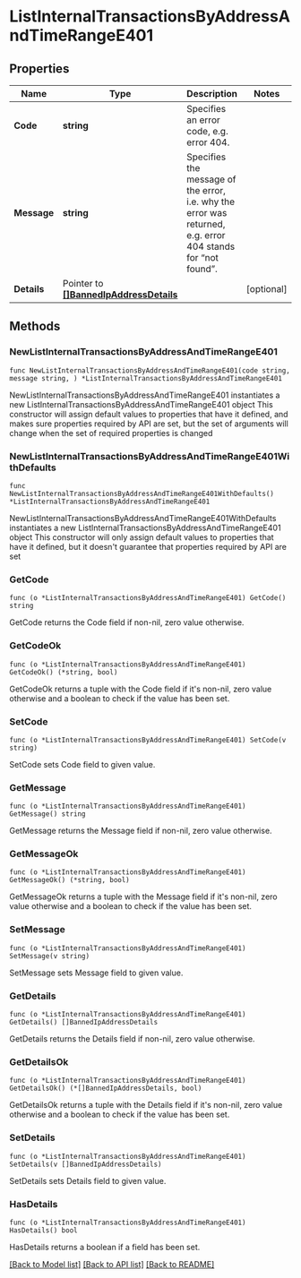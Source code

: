 # ListInternalTransactionsByAddressAndTimeRangeE401

## Properties

Name | Type | Description | Notes
------------ | ------------- | ------------- | -------------
**Code** | **string** | Specifies an error code, e.g. error 404. | 
**Message** | **string** | Specifies the message of the error, i.e. why the error was returned, e.g. error 404 stands for “not found”. | 
**Details** | Pointer to [**[]BannedIpAddressDetails**](BannedIpAddressDetails.md) |  | [optional] 

## Methods

### NewListInternalTransactionsByAddressAndTimeRangeE401

`func NewListInternalTransactionsByAddressAndTimeRangeE401(code string, message string, ) *ListInternalTransactionsByAddressAndTimeRangeE401`

NewListInternalTransactionsByAddressAndTimeRangeE401 instantiates a new ListInternalTransactionsByAddressAndTimeRangeE401 object
This constructor will assign default values to properties that have it defined,
and makes sure properties required by API are set, but the set of arguments
will change when the set of required properties is changed

### NewListInternalTransactionsByAddressAndTimeRangeE401WithDefaults

`func NewListInternalTransactionsByAddressAndTimeRangeE401WithDefaults() *ListInternalTransactionsByAddressAndTimeRangeE401`

NewListInternalTransactionsByAddressAndTimeRangeE401WithDefaults instantiates a new ListInternalTransactionsByAddressAndTimeRangeE401 object
This constructor will only assign default values to properties that have it defined,
but it doesn't guarantee that properties required by API are set

### GetCode

`func (o *ListInternalTransactionsByAddressAndTimeRangeE401) GetCode() string`

GetCode returns the Code field if non-nil, zero value otherwise.

### GetCodeOk

`func (o *ListInternalTransactionsByAddressAndTimeRangeE401) GetCodeOk() (*string, bool)`

GetCodeOk returns a tuple with the Code field if it's non-nil, zero value otherwise
and a boolean to check if the value has been set.

### SetCode

`func (o *ListInternalTransactionsByAddressAndTimeRangeE401) SetCode(v string)`

SetCode sets Code field to given value.


### GetMessage

`func (o *ListInternalTransactionsByAddressAndTimeRangeE401) GetMessage() string`

GetMessage returns the Message field if non-nil, zero value otherwise.

### GetMessageOk

`func (o *ListInternalTransactionsByAddressAndTimeRangeE401) GetMessageOk() (*string, bool)`

GetMessageOk returns a tuple with the Message field if it's non-nil, zero value otherwise
and a boolean to check if the value has been set.

### SetMessage

`func (o *ListInternalTransactionsByAddressAndTimeRangeE401) SetMessage(v string)`

SetMessage sets Message field to given value.


### GetDetails

`func (o *ListInternalTransactionsByAddressAndTimeRangeE401) GetDetails() []BannedIpAddressDetails`

GetDetails returns the Details field if non-nil, zero value otherwise.

### GetDetailsOk

`func (o *ListInternalTransactionsByAddressAndTimeRangeE401) GetDetailsOk() (*[]BannedIpAddressDetails, bool)`

GetDetailsOk returns a tuple with the Details field if it's non-nil, zero value otherwise
and a boolean to check if the value has been set.

### SetDetails

`func (o *ListInternalTransactionsByAddressAndTimeRangeE401) SetDetails(v []BannedIpAddressDetails)`

SetDetails sets Details field to given value.

### HasDetails

`func (o *ListInternalTransactionsByAddressAndTimeRangeE401) HasDetails() bool`

HasDetails returns a boolean if a field has been set.


[[Back to Model list]](../README.md#documentation-for-models) [[Back to API list]](../README.md#documentation-for-api-endpoints) [[Back to README]](../README.md)


